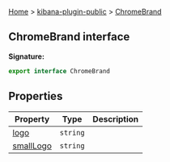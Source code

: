 [Home](./index) &gt; [kibana-plugin-public](./kibana-plugin-public.md) &gt; [ChromeBrand](./kibana-plugin-public.chromebrand.md)

## ChromeBrand interface


<b>Signature:</b>

```typescript
export interface ChromeBrand 
```

## Properties

|  Property | Type | Description |
|  --- | --- | --- |
|  [logo](./kibana-plugin-public.chromebrand.logo.md) | <code>string</code> |  |
|  [smallLogo](./kibana-plugin-public.chromebrand.smalllogo.md) | <code>string</code> |  |

